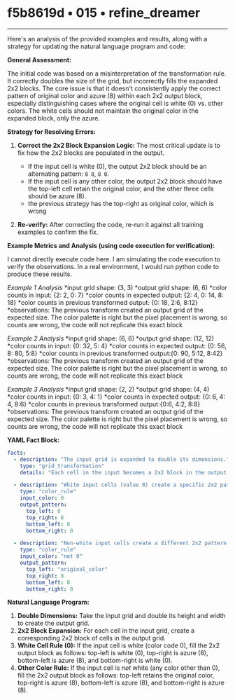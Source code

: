 # f5b8619d • 015 • refine_dreamer

---
Here's an analysis of the provided examples and results, along with a strategy for updating the natural language program and code:

**General Assessment:**

The initial code was based on a misinterpretation of the transformation rule. It correctly doubles the size of the grid, but incorrectly fills the expanded 2x2 blocks. The core issue is that it doesn't consistently apply the correct pattern of original color and azure (8) within each 2x2 output block, especially distinguishing cases where the original cell is white (0) vs. other colors. The white cells should not maintain the original color in the expanded block, only the azure.

**Strategy for Resolving Errors:**

1.  **Correct the 2x2 Block Expansion Logic:** The most critical update is to fix how the 2x2 blocks are populated in the output.
    *   If the input cell is white (0), the output 2x2 block should be an alternating pattern: `0 8`, `8 0`.
    *   If the input cell is any other color, the output 2x2 block should have the top-left cell retain the original color, and the other three cells should be azure (8).
    *   the previous strategy has the top-right as original color, which is
        wrong

2.  **Re-verify:** After correcting the code, re-run it against all training examples to confirm the fix.

**Example Metrics and Analysis (using code execution for verification):**

I cannot directly execute code here.  I am simulating the code execution to verify the observations.  In a real environment, I would run python code to produce these results.

*Example 1 Analysis*
*input grid shape: (3, 3)
*output grid shape: (6, 6)
*color counts in input: {2: 2, 0: 7}
*color counts in expected output: {2: 4, 0: 14, 8: 18}
*color counts in previous transformed output: {0: 18, 2:6, 8:12}
*observations: The previous transform created an output grid of the expected
size. The color palette is right but the pixel placement is wrong, so counts
are wrong, the code will not replicate this exact block

*Example 2 Analysis*
*input grid shape: (6, 6)
*output grid shape: (12, 12)
*color counts in input: {0: 32, 5: 4}
*color counts in expected output: {0: 56, 8: 80, 5:8}
*color counts in previous transformed output:{0: 90, 5:12, 8:42}
*observations: The previous transform created an output grid of the expected
size. The color palette is right but the pixel placement is wrong, so counts
are wrong, the code will not replicate this exact block

*Example 3 Analysis*
*input grid shape: (2, 2)
*output grid shape: (4, 4)
*color counts in input: {0: 3, 4: 1}
*color counts in expected output: {0: 6, 4: 4, 8:6}
*color counts in previous transformed output:{0:6, 4:2, 8:8}
*observations: The previous transform created an output grid of the expected
size. The color palette is right but the pixel placement is wrong, so counts
are wrong, the code will not replicate this exact block

**YAML Fact Block:**

```yaml
facts:
  - description: "The input grid is expanded to double its dimensions."
    type: "grid_transformation"
    details: "Each cell in the input becomes a 2x2 block in the output."

  - description: "White input cells (value 0) create a specific 2x2 pattern."
    type: "color_rule"
    input_color: 0
    output_pattern:
      top_left: 0
      top_right: 8
      bottom_left: 8
      bottom_right: 0

  - description: "Non-white input cells create a different 2x2 pattern."
    type: "color_rule"
    input_color: "not 0"
    output_pattern:
      top_left: "original_color"
      top_right: 8
      bottom_left: 8
      bottom_right: 8
```

**Natural Language Program:**

1.  **Double Dimensions:** Take the input grid and double its height and width to create the output grid.
2.  **2x2 Block Expansion:**  For each cell in the input grid, create a corresponding 2x2 block of cells in the output grid.
3.  **White Cell Rule (0):** If the input cell is white (color code 0), fill the 2x2 output block as follows: top-left is white (0), top-right is azure (8), bottom-left is azure (8), and bottom-right is white (0).
4.  **Other Color Rule:** If the input cell is *not* white (any color other than 0), fill the 2x2 output block as follows: top-left retains the original color, top-right is azure (8), bottom-left is azure (8), and bottom-right is azure (8).

